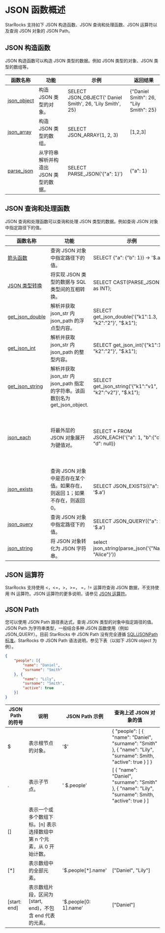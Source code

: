 # JSON 函数概述

StarRocks 支持如下 JSON 构造函数、JSON 查询和处理函数、JSON 运算符以及查询 JSON 对象的 JSON Path。

## JSON 构造函数

JSON 构造函数可以构造 JSON 类型的数据。例如 JSON 类型的对象、JSON 类型的数组等。

| 函数名称                                                     | 功能                                 | 示例                                                      | 返回结果                               |
| ------------------------------------------------------------ | ------------------------------------ | --------------------------------------------------------- | -------------------------------------- |
| [json_object](../../sql-functions/json-functions/json-constructor-functions/json_object.md) | 构造 JSON 类型的对象。                 | SELECT JSON_OBJECT(' Daniel Smith', 26, 'Lily Smith', 25) | {"Daniel Smith": 26, "Lily Smith": 25} |
| [json_array](../../sql-functions/json-functions/json-constructor-functions/json_array.md)   | 构造 JSON 类型的数组。                | SELECT JSON_ARRAY(1, 2, 3)                                | [1,2,3]                                |
| [parse_json](../../sql-functions/json-functions/json-constructor-functions/parse_json.md)   | 从字符串解析并构造出 JSON 类型的数据。    | SELECT PARSE_JSON('{"a": 1}')                             | {"a": 1}                               |

## JSON 查询和处理函数

JSON 查询和处理函数可以查询和处理 JSON 类型的数据。例如查询 JSON 对象中指定路径下的值。

| 函数名称                                                     | 功能                                 | 示例                                                      | 返回结果                              |
| ------------------------------------------------------------ | ------------------------------------ | --------------------------------------------------------- | -------------------------------------- |
| [箭头函数](../../sql-functions/json-functions/json-query-and-processing-functions/arrow-function.md) | 查询 JSON 对象中指定路径下的值。                       | SELECT {"a": {"b": 1}} -> '$.a.b'                         | 1                                                            |
| [JSON 类型转换](../../sql-functions/json-functions/json-query-and-processing-functions/cast-from-or-to-json.md)| 将实现 JSON 类型的数据与 SQL 类型间的互相转换。      | SELECT CAST(PARSE_JSON('1') as INT); |  1 |
| [get_json_double](../../sql-functions/json-functions/json-query-and-processing-functions/get_json_double.md)| 解析并获取 json_str 内 json_path 的浮点型内容。      | SELECT get_json_double('{"k1":1.3, "k2":"2"}', "$.k1");|  1.3 |
| [get_json_int](../../sql-functions/json-functions/json-query-and-processing-functions/get_json_int.md)| 解析并获取 json_str 内 json_path 的整型内容。      | SELECT get_json_int('{"k1":1, "k2":"2"}', "$.k1");|  1 |
| [get_json_string](../../sql-functions/json-functions/json-query-and-processing-functions/get_json_string.md)| 解析并获取 json_str 内 json_path 指定的字符串。该函数别名为 get_json_object.      | SELECT get_json_string('{"k1":"v1", "k2":"v2"}', "$.k1");| v1 |
| [json_each](../../sql-functions/json-functions/json-query-and-processing-functions/json_each.md)   | 将最外层的 JSON 对象展开为键值对。      | SELECT * FROM JSON_EACH('{"a": 1, "b":{"c": 3, "d": null}} | &ensp;key&ensp;&#124;&ensp;value<br>-----+----<br>&ensp;&ensp;a&ensp;&ensp;&#124;&ensp;&ensp;1<br>&ensp;&ensp;b&ensp;&ensp;&#124; &ensp;{"c": 3, "d": null}  |
| [json_exists](../../sql-functions/json-functions/json-query-and-processing-functions/json_exists.md)| 查询 JSON 对象中是否存在某个值。如果存在，则返回 1；如果不存在，则返回 0。 | SELECT JSON_EXISTS({"a": 1}, '$.a')             | 1                                                            |
| [json_query](../../sql-functions/json-functions/json-query-and-processing-functions/json_query.md) | 查询 JSON 对象中指定路径下的值。                             | SELECT JSON_QUERY({"a": 1}, '$.a')                        | 1                                                            |
| [json_string](../../sql-functions/json-functions/json-query-and-processing-functions/json_string.md)   | 将 JSON 对象转化为 JSON 字符串。      | select json_string(parse_json('{"Name": "Alice"}')) | {"Name": "Alice"}  |

## JSON 运算符

StarRocks 支持使用 <，<=，>，>=， =，!= 运算符查询 JSON 数据，不支持使用 IN 运算符。JSON 运算符的更多说明，请参见 [JSON 运算符](../../sql-functions/json-functions/json-operators.md)。

## JSON Path

您可以使用 JSON Path 路径表达式，查询 JSON 类型的对象中指定路径的值。JSON Path 为字符串类型，一般结合多种 JSON 函数使用（例如 JSON_QUERY）。目前 StarRocks 中 JSON Path 没有完全遵循 [SQL/JSONPath 标准](https://modern-sql.com/blog/2017-06/whats-new-in-sql-2016#json-path)。StarRocks 中 JSON Path 语法说明，参见下表（以如下 JSON object 为例）。

```JSON
{
    "people": [{
        "name": "Daniel",
        "surname": "Smith"
    }, {
        "name": "Lily",
        "surname": "Smith",
        "active": true
    }]
}
```

| JSON Path 的符号 | 说明                                                         | JSON Path 示例        | 查询上述 JSON 对象的值                                         |
| --------------- | ------------------------------------------------------------ | -------------------- | ------------------------------------------------------------ |
| $               | 表示根节点的对象。                                           | '$'                  | { "people": [ { "name": "Daniel", "surname": "Smith" }, { "name": "Lily", "surname": Smith, "active": true } ] } |
| .               | 表示子节点。                                                 | ' $.people'          | [ { "name": "Daniel", "surname": "Smith" }, { "name": "Lily", "surname": Smith, "active": true } ] |
| []              | 表示一个或多个数组下标。[n] 表示选择数组中第 n 个元素，从 0 开始计数。 |
| [*]             | 表示数组中的全部元素。                                       | '$.people[*].name'   | ["Daniel", "Lily"]                                            |
| [start: end]     | 表示数组片段，区间为 [start, end)，不包含 end 代表的元素。       | '$.people[0: 1].name' | ["Daniel"]                                                   |
